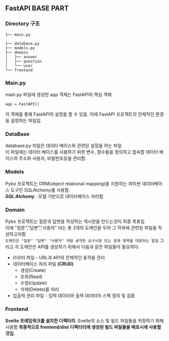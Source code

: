 ## FastAPI BASE PART

### Directory 구조 

```tsx
├── main.py

├── database.py
├── models.py
├── domain
│   ├── answer
│   ├── question
│   └── user
└── frontend
```
### Main.py 
main.py 파일에 생성한 app 객체는 FastAPI의 핵심 객체
```tsx
app = FastAPI()
```
이 객체를 통해 FastAPI의 설정을 할 수 있음. 이에 FastAPI 프로젝트의 전체적인 환경을 설정하는 파일임.

### DataBase
database.py 파일은 데이터 베이스와 관련된 설정을 하는 파일 <br>
이 파일에는 데이터 베이스를 사용하기 위한 변수, 함수들을 정의하고 접속할 데이터 베이스의 주소와 사용자, 비밀번호등을 
관리함.
### Models
Pybo 프로젝트는 ORM(object relational mapping)을 지원하는 파이썬 데이터베이스 도구인 SQLAlchemy를 사용함. <br>
**_SQL Alchemy_** : 모델 기반으로 데이터베이스 처리함.
### Domain
Pybo 프로젝트는 질문과 답변을 작성하는 게시판을 만드는것이 최종 목표임 <br>
이에 "질문","답변","사용자" 라는 총 3개의 도메인을 두어 그 하위에 관련된 파일을 작성하고자함 <br>
`도메인은 "질문" "답변" "사용자" 처럼 굵직한 요구사항 또는 문제 영역을 대표하는 말임`
그리고 각 도메인은 API를 생성하기 위해서 다음과 같은 파일들이 필요하다.

* 라우터 파일 - URL과 API의 전체적인 동작을 관리
* 데이터베이스 처리 파일 **(CRUD)**
  * 생성(Create)
  * 조회(Read)
  * 수정(Update)
  * 삭제(Delete)를 처리 
* 입출력 관리 파일 - 입력 데이터와 출력 데이터의 스펙 정의 및 검증
### Frontend
**Svelte 프레임워크를 설치한 디렉터리** :Svelte의 소스 및 빌드 파일들을 저장하기 위해 사용함
**최종적으로 frontend/dist 디렉터리에 생성된 빌드 파일들을 배포시에 사용할 것임.**

